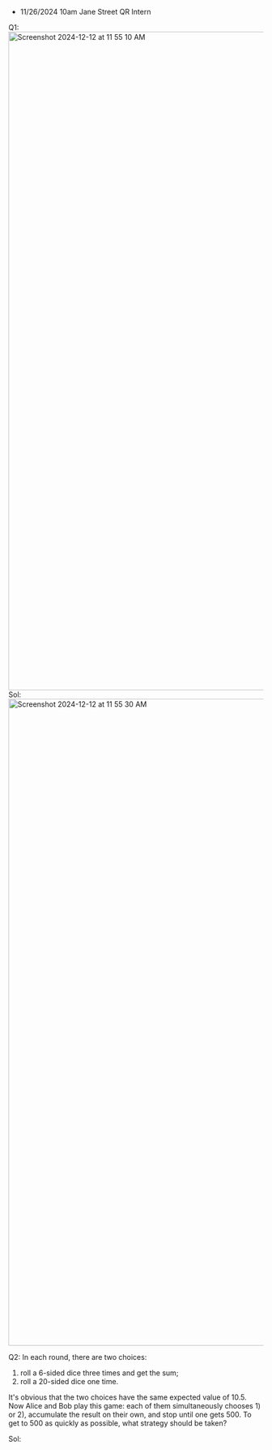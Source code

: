 - 11/26/2024 10am Jane Street QR Intern
  
Q1:
<img width="1297" alt="Screenshot 2024-12-12 at 11 55 10 AM" src="https://github.com/user-attachments/assets/9418a931-2ce7-47ff-88a2-251c2374a6d9" />
Sol:
<img width="1274" alt="Screenshot 2024-12-12 at 11 55 30 AM" src="https://github.com/user-attachments/assets/13a44a81-32f7-47ff-a4d1-0b5cd3446c26" />

Q2: 
In each round, there are two choices: 
  1) roll a 6-sided dice three times and get the sum;
  2) roll a 20-sided dice one time.

It's obvious that the two choices have the same expected value of 10.5. Now Alice and Bob play this game: each of them simultaneously chooses 1) or 2), accumulate the result on their own, and stop until one gets 500.
To get to 500 as quickly as possible, what strategy should be taken?

Sol:

